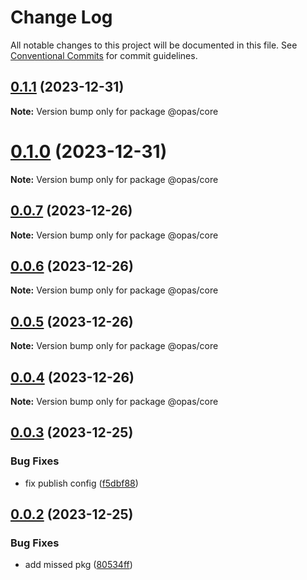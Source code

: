 # Change Log

All notable changes to this project will be documented in this file.
See [Conventional Commits](https://conventionalcommits.org) for commit guidelines.

## [0.1.1](https://github.com/kagawagao/opas/compare/v0.1.0...v0.1.1) (2023-12-31)

**Note:** Version bump only for package @opas/core





# [0.1.0](https://github.com/kagawagao/opas/compare/v0.0.7...v0.1.0) (2023-12-31)

**Note:** Version bump only for package @opas/core





## [0.0.7](https://github.com/kagawagao/opas/compare/v0.0.6...v0.0.7) (2023-12-26)

**Note:** Version bump only for package @opas/core





## [0.0.6](https://github.com/kagawagao/opas/compare/v0.0.5...v0.0.6) (2023-12-26)

**Note:** Version bump only for package @opas/core





## [0.0.5](https://github.com/kagawagao/opas/compare/v0.0.4...v0.0.5) (2023-12-26)

**Note:** Version bump only for package @opas/core





## [0.0.4](https://github.com/kagawagao/opas/compare/v0.0.3...v0.0.4) (2023-12-26)

**Note:** Version bump only for package @opas/core





## [0.0.3](https://github.com/kagawagao/opas/compare/v0.0.2...v0.0.3) (2023-12-25)


### Bug Fixes

* fix publish config ([f5dbf88](https://github.com/kagawagao/opas/commit/f5dbf88593ff09fc9c07837985d7d248b6235d63))





## [0.0.2](https://github.com/kagawagao/opas/compare/v0.0.1...v0.0.2) (2023-12-25)


### Bug Fixes

* add missed pkg ([80534ff](https://github.com/kagawagao/opas/commit/80534ff2b9895545257ee7260fca515c5ca44b43))

